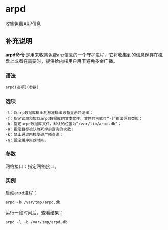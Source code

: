 arpd
===

收集免费ARP信息

## 补充说明

**arpd命令** 是用来收集免费arp信息的一个守护进程，它将收集到的信息保存在磁盘上或者在需要时，提供给内核用户用于避免多余广播。

###  语法

```
arpd(选项)(参数)
```

###  选项

```
-l：将arp数据库输出到标准输出设备显示并退出；
-f：指定读取和加载arpd数据库的文本文件，文件的格式与“-l”输出信息类似；
-b：指定arpd数据库文件，默认的位置为“/var/lib/arpd.db”；
-a：指定目标被认为死掉前查询的次数；
-k：禁止通过内核发送广播查询；
-n：设定缓冲失效时间。
```

###  参数

网络接口：指定网络接口。

###  实例

启动arpd进程：

```
arpd -b /var/tmp/arpd.db
```

运行一段时间后，查看结果：

```
arpd -l -b /var/tmp/arpd.db
```


